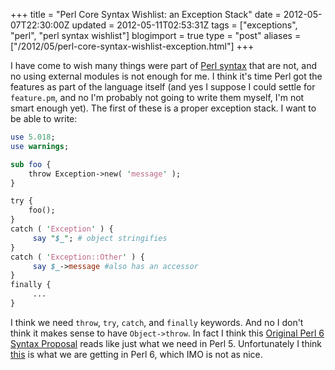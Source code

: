 +++
title = "Perl Core Syntax Wishlist: an Exception Stack"
date = 2012-05-07T22:30:00Z
updated = 2012-05-11T02:53:31Z
tags = ["exceptions",  "perl", "perl syntax wishlist"]
blogimport = true 
type = "post"
aliases = ["/2012/05/perl-core-syntax-wishlist-exception.html"]
+++

I have come to wish many things were part of [Perl syntax][perlsyn] that are not, and no using external modules is not
enough for me. I think it's time Perl got the features as part of the language itself (and yes I suppose I could settle
for `feature.pm`, and no I'm probably not going to write them myself, I'm not smart enough yet). The first of these is
a proper exception stack. I want to be able to write:
```perl
use 5.018;
use warnings;

sub foo {
    throw Exception->new( 'message' );
}

try {
    foo();
}
catch ( 'Exception' ) {
     say "$_"; # object stringifies
}
catch ( 'Exception::Other' ) {
     say $_->message #also has an accessor
}
finally {
     ...
}
```
I think we need `throw`, `try`, `catch`, and `finally` keywords.  And no I don't think it makes sense to have
`Object->throw`. In fact I think this [Original Perl 6 Syntax Proposal][p6spec] reads like just what we need in Perl 5.
Unfortunately I think [this][p6advent] is what we are getting in Perl 6, which IMO is not as nice.

[perlsyn]: http://perldoc.perl.org/perlsyn.html
[p6spec]: http://www.perl6.org/archive/rfc/63.html
[p6advent]: http://perl6advent.wordpress.com/2011/12/15/day-15-something-exceptional
